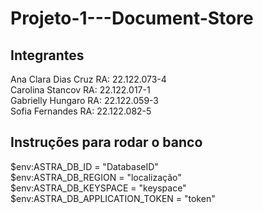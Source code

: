 # Projeto-1---Document-Store

## Integrantes
Ana Clara Dias Cruz RA: 22.122.073-4
<br>
Carolina Stancov RA: 22.122.017-1
<br>
Gabrielly Hungaro RA: 22.122.059-3
<br>
Sofia Fernandes RA: 22.122.082-5

## Instruções para rodar o banco

$env:ASTRA_DB_ID = "DatabaseID"
<br>
$env:ASTRA_DB_REGION = "localização"
<br>
$env:ASTRA_DB_KEYSPACE = "keyspace"
<br>
$env:ASTRA_DB_APPLICATION_TOKEN = "token"

